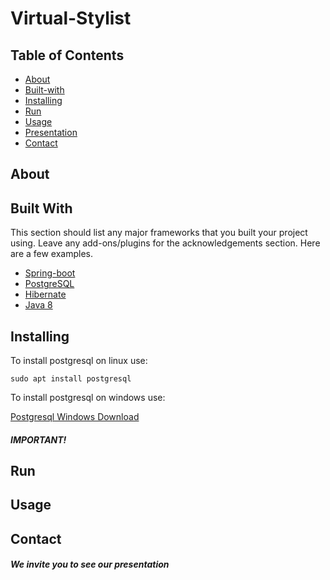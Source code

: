 # Virtual-Stylist

## Table of Contents

- [About](#about)
- [Built-with](#built-with)
- [Installing](#installing)
- [Run](#run)
- [Usage](#usage)
- [Presentation](#presentation)
- [Contact](#contact)

## About <a name = "about"></a>


## Built With <a name = "built-with"></a>
This section should list any major frameworks that you built your project using. Leave any add-ons/plugins for the acknowledgements section. Here are a few examples.
* [Spring-boot](https://spring.io/projects/spring-boot)
* [PostgreSQL](https://www.postgresql.org/)
* [Hibernate](https://hibernate.org/)
* [Java 8](https://www.java.com/pl/download/faq/java8.xml)
## Installing <a name = "installing"></a>

To install postgresql on linux use:

```
sudo apt install postgresql
```

To install postgresql on windows use:

[Postgresql Windows Download](https://www.postgresql.org/download/windows/)

##### IMPORTANT! 


## Run <a name = "run"></a>


## Usage <a name = "usage"></a>

## Contact <a name = "contact"></a>

##### We invite you to see our presentation <a name = "presentation"></a>
